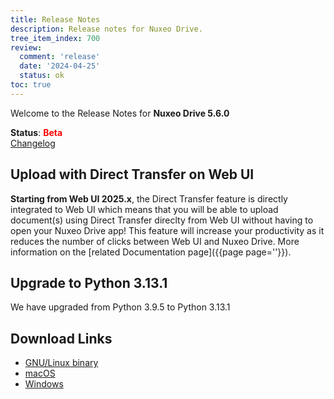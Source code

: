 ```yaml
---
title: Release Notes
description: Release notes for Nuxeo Drive.
tree_item_index: 700
review:
  comment: 'release'
  date: '2024-04-25'
  status: ok
toc: true
---
```


Welcome to the Release Notes for **Nuxeo Drive 5.6.0**

**Status**: <font color="##ff0000">**Beta**</font> </br>
<i class="fa fa-long-arrow-right" aria-hidden="true"></i> [Changelog](https://github.com/nuxeo/nuxeo-drive/blob/master/docs/changes/5.6.0.md)

## Upload with Direct Transfer on Web UI 

**Starting from Web UI 2025.x**, the Direct Transfer feature is directly integrated to Web UI which means that you will be able to upload document(s) using Direct Transfer direclty from Web UI without having to open your Nuxeo Drive app! 
This feature will increase your productivity as it reduces the number of clicks between Web UI and Nuxeo Drive. 
More information on the [related Documentation page]({{page page=''}}). 

## Upgrade to Python 3.13.1 

We have upgraded from Python 3.9.5 to Python 3.13.1 

## Download Links

- [GNU/Linux binary](https://community.nuxeo.com/static/drive-updates/release/nuxeo-drive-5.5.1-x86_64.AppImage)
- [macOS](https://community.nuxeo.com/static/drive-updates/release/nuxeo-drive-5.5.1.dmg)
- [Windows](https://community.nuxeo.com/static/drive-updates/release/nuxeo-drive-5.5.1.exe)

